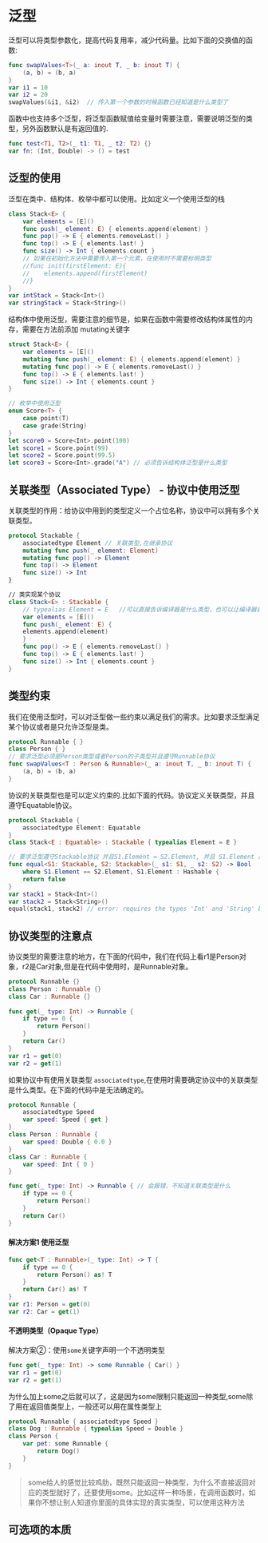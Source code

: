 # 泛型
泛型可以将类型参数化，提高代码复用率，减少代码量。比如下面的交换值的函数:
```swift
func swapValues<T>(_ a: inout T, _ b: inout T) {
    (a, b) = (b, a)
}
var i1 = 10
var i2 = 20
swapValues(&i1, &i2)  // 传入第一个参数的时候函数已经知道是什么类型了
```
函数中也支持多个泛型，将泛型函数赋值给变量时需要注意，需要说明泛型的类型，另外函数默认是有返回值的.
```swift
func test<T1, T2>(_ t1: T1, _ t2: T2) {}
var fn: (Int, Double) -> () = test
```
## 泛型的使用
泛型在类中、结构体、枚举中都可以使用。比如定义一个使用泛型的栈
```swift
class Stack<E> {
    var elements = [E]()
    func push(_ element: E) { elements.append(element) }
    func pop() -> E { elements.removeLast() }
    func top() -> E { elements.last! }
    func size() -> Int { elements.count }
    // 如果在初始化方法中需要传入第一个元素，在使用时不需要标明类型
    //func init(firstElement: E){
    //    elements.append(firstElement)
    //}
}
var intStack = Stack<Int>()
var stringStack = Stack<String>()
```
结构体中使用泛型，需要注意的细节是，如果在函数中需要修改结构体属性的内存，需要在方法前添加 mutating关键字
```swift
struct Stack<E> {
    var elements = [E]()
    mutating func push(_ element: E) { elements.append(element) }
    mutating func pop() -> E { elements.removeLast() }
    func top() -> E { elements.last! }
    func size() -> Int { elements.count }
}

// 枚举中使用泛型
enum Score<T> {
    case point(T)
    case grade(String)
}
let score0 = Score<Int>.point(100)
let score1 = Score.point(99)
let score2 = Score.point(99.5)
let score3 = Score<Int>.grade("A") // 必须告诉结构体泛型是什么类型
```

## 关联类型（Associated Type） - 协议中使用泛型
关联类型的作用：给协议中用到的类型定义一个占位名称，协议中可以拥有多个关联类型。
```swift
protocol Stackable {
    associatedtype Element // 关联类型,在继承协议
    mutating func push(_ element: Element)
    mutating func pop() -> Element
    func top() -> Element
    func size() -> Int
}

// 类实现某个协议
class Stack<E> : Stackable {
    // typealias Element = E   //可以直接告诉编译器是什么类型，也可以让编译器自己发现
    var elements = [E]()
    func push(_ element: E) {
    elements.append(element)
    }
    func pop() -> E { elements.removeLast() }
    func top() -> E { elements.last! }
    func size() -> Int { elements.count }
}
```

## 类型约束
我们在使用泛型时，可以对泛型做一些约束以满足我们的需求。比如要求泛型满足某个协议或者是只允许泛型是类。
```swift
protocol Runnable { }
class Person { }
// 要求泛型必须是Person类型或者Person的子类型并且遵守Runnable协议
func swapValues<T : Person & Runnable>(_ a: inout T, _ b: inout T) {
    (a, b) = (b, a)
}
```
协议的关联类型也是可以定义约束的.比如下面的代码。协议定义关联类型，并且遵守Equatable协议。
```swift
protocol Stackable {
    associatedtype Element: Equatable
}
class Stack<E : Equatable> : Stackable { typealias Element = E }

// 要求泛型遵守Stackable协议 并且S1.Element = S2.Element, 并且 S1.Element 遵守Hashable协议
func equal<S1: Stackable, S2: Stackable>(_ s1: S1, _ s2: S2) -> Bool
    where S1.Element == S2.Element, S1.Element : Hashable {
    return false
}
var stack1 = Stack<Int>()
var stack2 = Stack<String>()
equal(stack1, stack2) // error: requires the types 'Int' and 'String' be equivalent
```

## 协议类型的注意点
协议类型的需要注意的地方，在下面的代码中，我们在代码上看r1是Person对象，r2是Car对象,但是在代码中使用时，是Runnable对象。
```swift
protocol Runnable {}
class Person : Runnable {}
class Car : Runnable {}
 
func get(_ type: Int) -> Runnable {
    if type == 0 {
        return Person()
    }
    return Car()
}
var r1 = get(0)
var r2 = get(1)
```
如果协议中有使用关联类型 `associatedtype`,在使用时需要确定协议中的关联类型是什么类型。在下面的代码中是无法确定的。
```swift
protocol Runnable {
    associatedtype Speed
    var speed: Speed { get }
}
class Person : Runnable {
    var speed: Double { 0.0 }
}
class Car : Runnable {
    var speed: Int { 0 }
}

func get(_ type: Int) -> Runnable { // 会报错，不知道关联类型是什么
    if type == 0 {
        return Person()
    }
    return Car()
}
```

#### 解决方案1 使用泛型
```swift
func get<T : Runnable>(_ type: Int) -> T {
    if type == 0 {
        return Person() as! T
    }
    return Car() as! T
}
var r1: Person = get(0)
var r2: Car = get(1)
```

#### 不透明类型（Opaque Type）
解决方案②：使用`some`关键字声明一个不透明类型
```swift
func get(_ type: Int) -> some Runnable { Car() }
var r1 = get(0)
var r2 = get(1)
```
为什么加上some之后就可以了，这是因为some限制只能返回一种类型,some除了用在返回值类型上，一般还可以用在属性类型上
```swift
protocol Runnable { associatedtype Speed }
class Dog : Runnable { typealias Speed = Double }
class Person {
    var pet: some Runnable {
        return Dog()
    }
}
```
> some给人的感觉比较鸡肋，既然只能返回一种类型，为什么不直接返回对应的类型就好了，还要使用some。比如这样一种场景，在调用函数时，如果你不想让别人知道你里面的具体实现的真实类型，可以使用这种方法

## 可选项的本质
